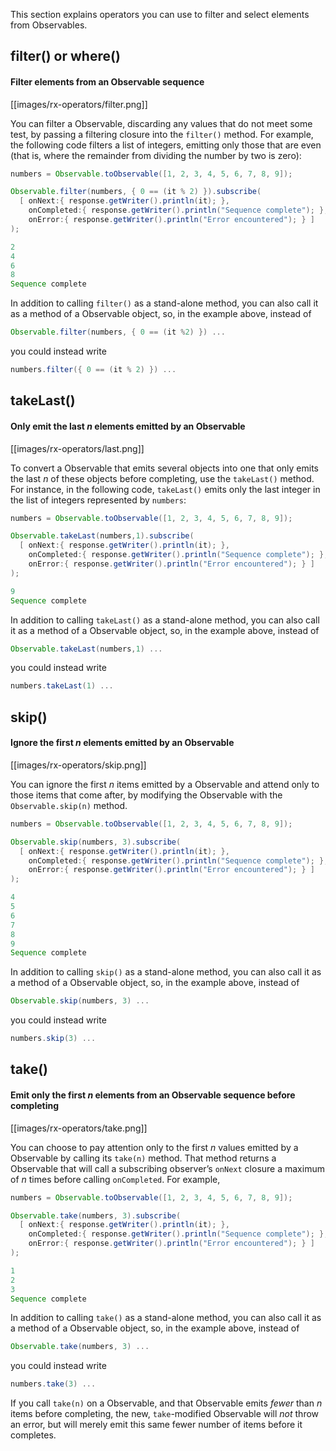 This section explains operators you can use to filter and select elements from Observables.

## filter() or where()

#### Filter elements from an Observable sequence

[[images/rx-operators/filter.png]]

You can filter a Observable, discarding any values that do not meet some test, by passing a filtering closure into the `filter()` method. For example, the following code filters a list of integers, emitting only those that are even (that is, where the remainder from dividing the number by two is zero):

```groovy
numbers = Observable.toObservable([1, 2, 3, 4, 5, 6, 7, 8, 9]);

Observable.filter(numbers, { 0 == (it % 2) }).subscribe(
  [ onNext:{ response.getWriter().println(it); },
    onCompleted:{ response.getWriter().println("Sequence complete"); },
    onError:{ response.getWriter().println("Error encountered"); } ]
);

2
4
6
8
Sequence complete
```

In addition to calling `filter()` as a stand-alone method, you can also call it as a method of a Observable object, so, in the example above, instead of 

```groovy
Observable.filter(numbers, { 0 == (it %2) }) ...
```
you could instead write 

```groovy
numbers.filter({ 0 == (it % 2) }) ...
```


## takeLast()

#### Only emit the last _n_ elements emitted by an Observable

[[images/rx-operators/last.png]]

To convert a Observable that emits several objects into one that only emits the last _n_ of these objects before completing, use the `takeLast()` method. For instance, in the following code, `takeLast()` emits only the last integer in the list of integers represented by `numbers`:

```groovy
numbers = Observable.toObservable([1, 2, 3, 4, 5, 6, 7, 8, 9]);

Observable.takeLast(numbers,1).subscribe(
  [ onNext:{ response.getWriter().println(it); },
    onCompleted:{ response.getWriter().println("Sequence complete"); },
    onError:{ response.getWriter().println("Error encountered"); } ]
);

9
Sequence complete
```

In addition to calling `takeLast()` as a stand-alone method, you can also call it as a method of a Observable object, so, in the example above, instead of 

```groovy
Observable.takeLast(numbers,1) ...
```
 
you could instead write

```groovy
numbers.takeLast(1) ...
```

## skip()

#### Ignore the first _n_ elements emitted by an Observable

[[images/rx-operators/skip.png]]

You can ignore the first _n_ items emitted by a Observable and attend only to those items that come after, by modifying the Observable with the `Observable.skip(n)` method.

```groovy
numbers = Observable.toObservable([1, 2, 3, 4, 5, 6, 7, 8, 9]);

Observable.skip(numbers, 3).subscribe(
  [ onNext:{ response.getWriter().println(it); },
    onCompleted:{ response.getWriter().println("Sequence complete"); },
    onError:{ response.getWriter().println("Error encountered"); } ]
);

4
5
6
7
8
9
Sequence complete
```

In addition to calling `skip()` as a stand-alone method, you can also call it as a method of a Observable object, so, in the example above, instead of 

```groovy
Observable.skip(numbers, 3) ...
```

you could instead write 

```groovy
numbers.skip(3) ...
```

## take()

#### Emit only the first _n_ elements from an Observable sequence before completing

[[images/rx-operators/take.png]]

You can choose to pay attention only to the first _n_ values emitted by a Observable by calling its `take(n)` method. That method returns a Observable that will call a subscribing observer’s `onNext` closure a maximum of _n_ times before calling `onCompleted`. For example,

```groovy
numbers = Observable.toObservable([1, 2, 3, 4, 5, 6, 7, 8, 9]);

Observable.take(numbers, 3).subscribe(
  [ onNext:{ response.getWriter().println(it); },
    onCompleted:{ response.getWriter().println("Sequence complete"); },
    onError:{ response.getWriter().println("Error encountered"); } ]
);

1
2
3
Sequence complete
```

In addition to calling `take()` as a stand-alone method, you can also call it as a method of a Observable object, so, in the example above, instead of 

```groovy
Observable.take(numbers, 3) ...
```
you could instead write 

```groovy
numbers.take(3) ...
```

If you call `take(n)` on a Observable, and that Observable emits _fewer_ than _n_ items before completing, the new, `take`-modified Observable will _not_ throw an error, but will merely emit this same fewer number of items before it completes.
